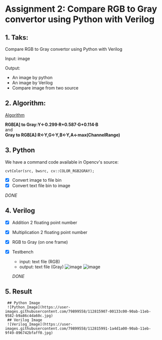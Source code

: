 
# Assignment 2: Compare RGB to Gray convertor using Python with Verilog
## 1. Taks: 
 Compare RGB to Gray convertor using Python with Verilog
 
 Input: image
 
 Output:
- An image by python
- An image by Verilog
- Compare image from two source
      
## 2. Algorithm:
[Algorithm](https://docs.opencv.org/3.4/de/d25/imgproc_color_conversions.html)   


**RGB[A] to Gray:Y←0.299⋅R+0.587⋅G+0.114⋅B**   
                  and     
**Gray to RGB[A]:R←Y,G←Y,B←Y,A←max(ChannelRange)**
## 3. Python
  We have a command code available in Opencv's source:
  
  `cvtColor(src, bwsrc, cv::COLOR_RGB2GRAY);`
  
  - [x] Convert image to file bin
  - [x] Convert text file bin to image

 *DONE*
## 4. Verilog 
- [x] Addition 2 floating point number
- [x] Multiplication 2 floating point number
- [x] RGB to Gray (on one frame)
- [x] Testbench
  - input: text file (RGB)
  - output:  text file (Gray)
 ![image](https://user-images.githubusercontent.com/75322678/112105795-68f84100-8bdf-11eb-83f9-599ae22e09ed.png)
![image](https://user-images.githubusercontent.com/75322678/112105850-79102080-8bdf-11eb-91aa-1d572012731d.png)

  
   *DONE*
## 5. Result 
     ## Python Image
     ![Python_Image](https://user-images.githubusercontent.com/79899558/112815907-00133c00-90ab-11eb-9582-b9a86c4da60c.jpg)
     ## Verilog Image
     ![Verilog_Image](https://user-images.githubusercontent.com/79899558/112815991-1a4d1a00-90ab-11eb-9f49-896742bfaff0.jpg)


